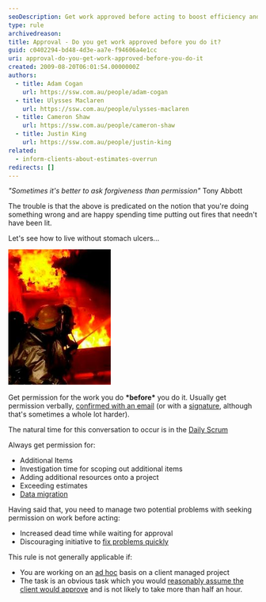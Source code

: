 ```yaml
---
seoDescription: Get work approved before acting to boost efficiency and reduce stress by avoiding potential fires.
type: rule
archivedreason:
title: Approval - Do you get work approved before you do it?
guid: c0402294-bd48-4d3e-aa7e-f94606a4e1cc
uri: approval-do-you-get-work-approved-before-you-do-it
created: 2009-08-20T06:01:54.0000000Z
authors:
  - title: Adam Cogan
    url: https://ssw.com.au/people/adam-cogan
  - title: Ulysses Maclaren
    url: https://ssw.com.au/people/ulysses-maclaren
  - title: Cameron Shaw
    url: https://ssw.com.au/people/cameron-shaw
  - title: Justin King
    url: https://ssw.com.au/people/justin-king
related:
  - inform-clients-about-estimates-overrun
redirects: []
---
```


_"Sometimes it's better to ask forgiveness than permission"_
Tony Abbott

The trouble is that the above is predicated on the notion that you're doing something wrong and are happy spending time putting out fires that needn't have been lit.

Let's see how to live without stomach ulcers...

<!--endintro-->

![Figure: Get work approved and spend less time putting out fires](SuccessfulProjects_PuttingOutFires.jpg)

Get permission for the work you do **\*before\*** you do it. Usually get permission verbally, [confirmed with an email](/dones-do-you-send-yourself-emails) (or with a [signature](/do-you-ask-clients-to-initial-your-work), although that's sometimes a whole lot harder).

The natural time for this conversation to occur is in the [Daily Scrum](/methodology-do-you-do-daily-scrums-%28aka-stand-up-meetings%29)

Always get permission for:

* Additional Items
* Investigation time for scoping out additional items
* Adding additional resources onto a project
* Exceeding estimates
* [Data migration](/do-you-perform-migration-procedures-with-an-approved-release-plan)

Having said that, you need to manage two potential problems with seeking permission on work before acting:

* Increased dead time while waiting for approval
* Discouraging initiative to
  [fix problems quickly](/do-you-fix-problems-quickly)

This rule is not generally applicable if:

* You are working on an
  [ad hoc](/do-you-know-the-difference-between-ad-hoc-work-and-managed-work) basis on a client managed project
* The task is an obvious task which you would
  [reasonably assume the client would approve](/approval-do-you-assume-necessary-tasks-will-get-approval) and is not likely to take more than half an hour.
